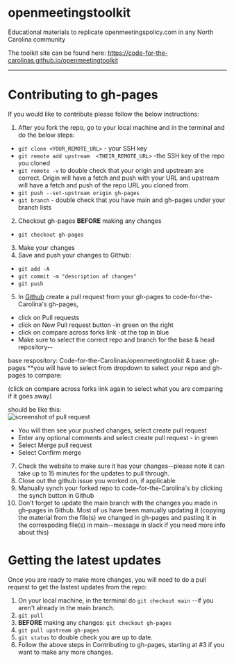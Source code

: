 # openmeetingstoolkit
Educational materials to replicate openmeetingspolicy.com in any North Carolina community

The toolkit site can be found here: https://code-for-the-carolinas.github.io/openmeetingtoolkit


---

# Contributing to gh-pages
If you would like to contribute please follow the below instructions:
1. After you fork the repo, go to your local machine and in the terminal and do the below steps:
  - `git clone <YOUR_REMOTE_URL>` - your SSH key
  - `git remote add upstream  <THEIR_REMOTE_URL>` -the SSH key of the repo you cloned
  - `git remote -v` to double check that your origin and upstream are correct. Origin will have a fetch and push with your URL and upstream will have a fetch and push of the repo URL you cloned from.
  - `git push --set-upstream origin gh-pages`
  - `git branch` - double check that you have main and gh-pages under your branch lists
2. Checkout gh-pages **BEFORE** making any changes
  - `git checkout gh-pages`
3. Make your changes 
4. Save and push your changes to Github:
  - `git add -A`
  - `git commit -m "description of changes"`
  - `git push`
5. In [Github](https://github.com/Code-for-the-Carolinas/openmeetingtoolkit) create a pull request from your gh-pages to code-for-the-Carolina's gh-pages, 
  - click on Pull requests
  - click on New Pull request button -in green on the right
  - click on compare across forks link -at the top in blue
  - Make sure to select the correct repo and branch for the base & head repository--
  
  base respository: Code-for-the-Carolinas/openmeetingtoolkit & base: gh-pages 
  **you will have to select from dropdown to select your repo and gh-pages to compare:
  
  (click on compare across forks link again to select what you are comparing if it goes away)
  
  should be like this:  
  ![screenshot of pull request](https://user-images.githubusercontent.com/97912154/188233686-b6512fab-a3ac-4406-92fe-68bee1bdcac5.jpg)
  - You will then see your pushed changes, select create pull request
  - Enter any optional comments and select create pull request - in green 
  - Select Merge pull request 
  - Select Confirm merge
7. Check the website to make sure it has your changes--please note it can take up to 15 minutes for the updates to pull through. 
8. Close out the github issue you worked on, if applicable 
9. Manually synch your forked repo to code-for-the-Carolina's by clicking the synch button in Github
10. Don't forget to update the main branch with the changes you made in gh-pages in Github. Most of us have been manually updating it (copying the material from the file(s) we changed in gh-pages and pasting it in the correspoding file(s) in main--message in slack if you need more info about this)

# Getting the latest updates
Once you are ready to make more changes, you will need to do a pull request to get the lastest updates from the repo:
1. On your local machine, in the terminal do `git checkout main` --if you aren't already in the main branch. 
2. `git pull`
3. **BEFORE** making any changes: `git checkout gh-pages`
3. `git pull upstream gh-pages`
4. `git status` to double check you are up to date. 
3. Follow the above steps in Contributing to gh-pages, starting at #3 if you want to make any more changes. 

